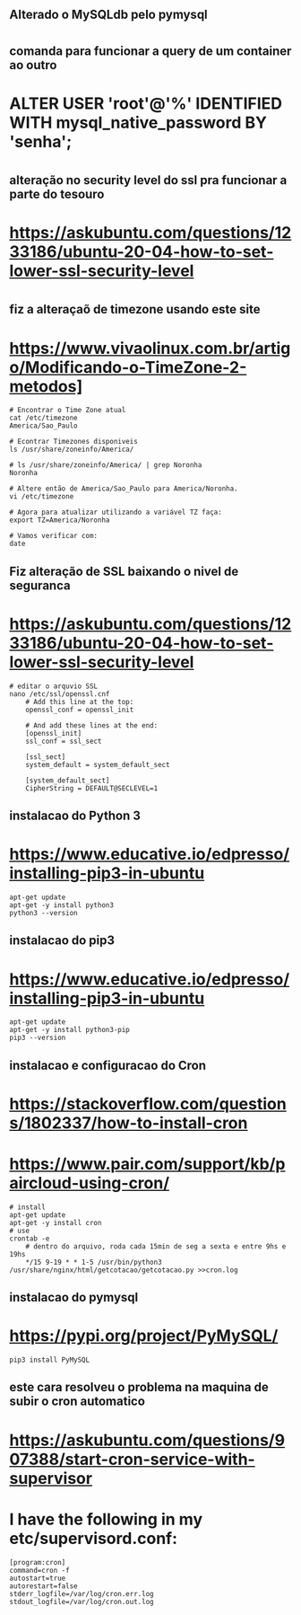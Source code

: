 ## Alterado o MySQLdb pelo pymysql
#
## comanda para funcionar a query de um container ao outro
#  ALTER USER 'root'@'%' IDENTIFIED WITH mysql_native_password BY 'senha';
#
## alteração no security level do ssl pra funcionar a parte do tesouro
#  https://askubuntu.com/questions/1233186/ubuntu-20-04-how-to-set-lower-ssl-security-level
#
## fiz a alteraçaõ de timezone usando este site
#  https://www.vivaolinux.com.br/artigo/Modificando-o-TimeZone-2-metodos]
	# Encontrar o Time Zone atual
	cat /etc/timezone
	America/Sao_Paulo

	# Econtrar Timezones disponiveis
	ls /usr/share/zoneinfo/America/

	# ls /usr/share/zoneinfo/America/ | grep Noronha
	Noronha

	# Altere então de America/Sao_Paulo para America/Noronha.
	vi /etc/timezone

	# Agora para atualizar utilizando a variável TZ faça:
	export TZ=America/Noronha

	# Vamos verificar com:
	date

## Fiz alteração de SSL baixando o nivel de seguranca
#  https://askubuntu.com/questions/1233186/ubuntu-20-04-how-to-set-lower-ssl-security-level
	# editar o arquvio SSL
	nano /etc/ssl/openssl.cnf
		# Add this line at the top:
		openssl_conf = openssl_init

		# And add these lines at the end:
		[openssl_init]
		ssl_conf = ssl_sect

		[ssl_sect]
		system_default = system_default_sect

		[system_default_sect]
		CipherString = DEFAULT@SECLEVEL=1

## instalacao do Python 3 
#  https://www.educative.io/edpresso/installing-pip3-in-ubuntu
	apt-get update
	apt-get -y install python3
	python3 --version

## instalacao do pip3
#  https://www.educative.io/edpresso/installing-pip3-in-ubuntu
	apt-get update
	apt-get -y install python3-pip
	pip3 --version

## instalacao e configuracao do Cron
#  https://stackoverflow.com/questions/1802337/how-to-install-cron
#  https://www.pair.com/support/kb/paircloud-using-cron/
	# install
	apt-get update
	apt-get -y install cron
	# use
	crontab -e
		# dentro do arquivo, roda cada 15min de seg a sexta e entre 9hs e 19hs
		*/15 9-19 * * 1-5 /usr/bin/python3 /usr/share/nginx/html/getcotacao/getcotacao.py >>cron.log

## instalacao do pymysql
#  https://pypi.org/project/PyMySQL/
	pip3 install PyMySQL
	
## este cara resolveu o problema na maquina de subir o cron automatico
# https://askubuntu.com/questions/907388/start-cron-service-with-supervisor
# I have the following in my etc/supervisord.conf:

	[program:cron]
	command=cron -f
	autostart=true
	autorestart=false
	stderr_logfile=/var/log/cron.err.log
	stdout_logfile=/var/log/cron.out.log
